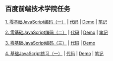 ## 百度前端技术学院任务

[1. 零基础JavaScript编码（一）](http://ife.baidu.com/course/detail/id/93) | [代码](https://github.com/icyfish/IFE2017/blob/master/js-task-01.html) | [Demo](https://icyfish.github.io/IFE2017/js-task-01.html) | [笔记](https://github.com/icyfish/IFE2017/blob/master/notes/js-task-01.md)


[2. 零基础JavaScript编码（二）](http://ife.baidu.com/course/detail/id/93) | [代码](https://github.com/icyfish/IFE2017/blob/master/js-task-02.html) | [Demo](https://icyfish.github.io/IFE2017/js-task-02.html) | [笔记](https://github.com/icyfish/IFE2017/blob/master/notes/js-task-02.md)


[3. 零基础JavaScript编码（三）](http://ife.baidu.com/course/detail/id/98) | [代码](https://github.com/icyfish/IFE2017/blob/master/js-task-03.html) | [Demo](https://icyfish.github.io/IFE2017/js-task-03.html)


[4. 基础JavaScript练习（一）](http://ife.baidu.com/course/detail/id/103) | [代码](https://github.com/icyfish/IFE2017/blob/master/js-task-04.html) | [Demo](https://icyfish.github.io/IFE2017/js-task-04.html) | [笔记](https://github.com/icyfish/IFE2017/blob/master/notes/js-task-04.md)
